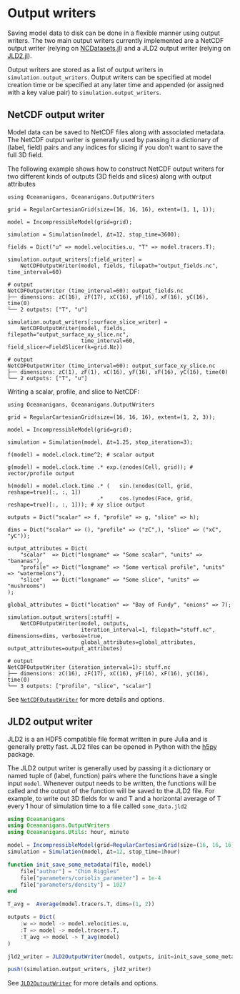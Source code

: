 # Output writers

Saving model data to disk can be done in a flexible manner using output writers. The two main output writers currently
implemented are a NetCDF output writer (relying on [NCDatasets.jl](https://github.com/Alexander-Barth/NCDatasets.jl))
and a JLD2 output writer (relying on [JLD2.jl](https://github.com/JuliaIO/JLD2.jl)).

Output writers are stored as a list of output writers in `simulation.output_writers`. Output writers can be specified
at model creation time or be specified at any later time and appended (or assigned with a key value pair) to
`simulation.output_writers`.

## NetCDF output writer

Model data can be saved to NetCDF files along with associated metadata. The NetCDF output writer is generally used by
passing it a dictionary of (label, field) pairs and any indices for slicing if you don't want to save the full 3D field.

The following example shows how to construct NetCDF output writers for two different kinds of outputs (3D fields and
slices) along with output attributes

```jldoctest netcdf1
using Oceananigans, Oceananigans.OutputWriters

grid = RegularCartesianGrid(size=(16, 16, 16), extent=(1, 1, 1));

model = IncompressibleModel(grid=grid);

simulation = Simulation(model, Δt=12, stop_time=3600);

fields = Dict("u" => model.velocities.u, "T" => model.tracers.T);

simulation.output_writers[:field_writer] =
    NetCDFOutputWriter(model, fields, filepath="output_fields.nc", time_interval=60)

# output
NetCDFOutputWriter (time_interval=60): output_fields.nc
├── dimensions: zC(16), zF(17), xC(16), yF(16), xF(16), yC(16), time(0)
└── 2 outputs: ["T", "u"]
```

```jldoctest netcdf1
simulation.output_writers[:surface_slice_writer] =
    NetCDFOutputWriter(model, fields, filepath="output_surface_xy_slice.nc",
                       time_interval=60, field_slicer=FieldSlicer(k=grid.Nz))

# output
NetCDFOutputWriter (time_interval=60): output_surface_xy_slice.nc
├── dimensions: zC(1), zF(1), xC(16), yF(16), xF(16), yC(16), time(0)
└── 2 outputs: ["T", "u"]
```

Writing a scalar, profile, and slice to NetCDF:

```jldoctest
using Oceananigans, Oceananigans.OutputWriters

grid = RegularCartesianGrid(size=(16, 16, 16), extent=(1, 2, 3));

model = IncompressibleModel(grid=grid);

simulation = Simulation(model, Δt=1.25, stop_iteration=3);

f(model) = model.clock.time^2; # scalar output

g(model) = model.clock.time .* exp.(znodes(Cell, grid)); # vector/profile output

h(model) = model.clock.time .* (   sin.(xnodes(Cell, grid, reshape=true)[:, :, 1])
                            .*     cos.(ynodes(Face, grid, reshape=true)[:, :, 1])); # xy slice output

outputs = Dict("scalar" => f, "profile" => g, "slice" => h);

dims = Dict("scalar" => (), "profile" => ("zC",), "slice" => ("xC", "yC"));

output_attributes = Dict(
    "scalar"  => Dict("longname" => "Some scalar", "units" => "bananas"),
    "profile" => Dict("longname" => "Some vertical profile", "units" => "watermelons"),
    "slice"   => Dict("longname" => "Some slice", "units" => "mushrooms")
);

global_attributes = Dict("location" => "Bay of Fundy", "onions" => 7);

simulation.output_writers[:stuff] =
    NetCDFOutputWriter(model, outputs,
                       iteration_interval=1, filepath="stuff.nc", dimensions=dims, verbose=true,
                       global_attributes=global_attributes, output_attributes=output_attributes)

# output
NetCDFOutputWriter (iteration_interval=1): stuff.nc
├── dimensions: zC(16), zF(17), xC(16), yF(16), xF(16), yC(16), time(0)
└── 3 outputs: ["profile", "slice", "scalar"]
```

See [`NetCDFOutputWriter`](@ref) for more details and options.

## JLD2 output writer

JLD2 is a an HDF5 compatible file format written in pure Julia and is generally pretty fast. JLD2 files can be opened in
Python with the [h5py](https://www.h5py.org/) package.

The JLD2 output writer is generally used by passing it a dictionary or named tuple of (label, function) pairs where the
functions have a single input `model`. Whenever output needs to be written, the functions will be called and the output
of the function will be saved to the JLD2 file. For example, to write out 3D fields for w and T and a horizontal average
of T every 1 hour of simulation time to a file called `some_data.jld2`

```julia
using Oceananigans
using Oceananigans.OutputWriters
using Oceananigans.Utils: hour, minute

model = IncompressibleModel(grid=RegularCartesianGrid(size=(16, 16, 16), extent=(1, 1, 1)))
simulation = Simulation(model, Δt=12, stop_time=1hour)

function init_save_some_metadata(file, model)
    file["author"] = "Chim Riggles"
    file["parameters/coriolis_parameter"] = 1e-4
    file["parameters/density"] = 1027
end

T_avg =  Average(model.tracers.T, dims=(1, 2))

outputs = Dict(
    :w => model -> model.velocities.u,
    :T => model -> model.tracers.T,
    :T_avg => model -> T_avg(model)
)

jld2_writer = JLD2OutputWriter(model, outputs, init=init_save_some_metadata, interval=20minute, prefix="some_data")

push!(simulation.output_writers, jld2_writer)
```

See [`JLD2OutputWriter`](@ref) for more details and options.
